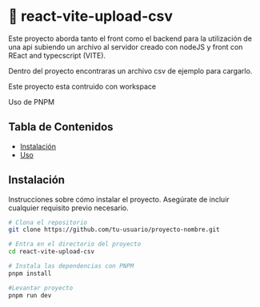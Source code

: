 # 🚀 react-vite-upload-csv

Este proyecto aborda tanto el front como el backend para la utilización de una api
subiendo un archivo al servidor creado con nodeJS y front con REact and typecscript (VITE).

Dentro del proyecto encontraras un archivo csv de ejemplo para cargarlo.

Este proyecto esta contruido con workspace

Uso de PNPM


## Tabla de Contenidos

- [Instalación](#instalación)
- [Uso](#uso)

## Instalación

Instrucciones sobre cómo instalar el proyecto. Asegúrate de incluir cualquier requisito previo necesario.

```bash
# Clona el repositorio
git clone https://github.com/tu-usuario/proyecto-nombre.git

# Entra en el directorio del proyecto
cd react-vite-upload-csv

# Instala las dependencias con PNPM
pnpm install

#Levantar proyecto
pnpm run dev
